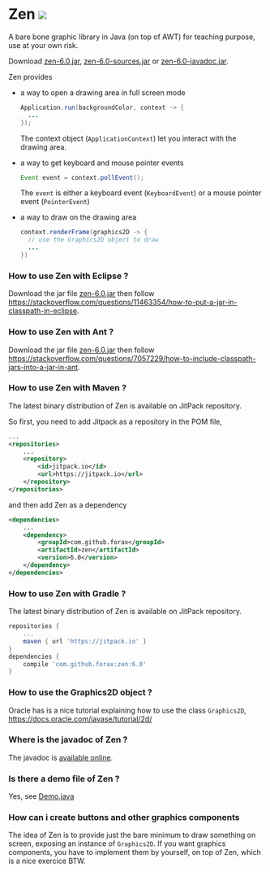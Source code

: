 # Zen [![](https://jitpack.io/v/forax/zen.svg)](https://jitpack.io/#forax/zen)
A bare bone graphic library in Java (on top of AWT) for teaching purpose, use at your own risk.

Download [zen-6.0.jar](https://jitpack.io/com/github/forax/zen/6.0/zen-6.0.jar),
[zen-6.0-sources.jar](https://jitpack.io/com/github/forax/zen/6.0/zen-6.0-sources.jar) or
[zen-6.0-javadoc.jar](https://jitpack.io/com/github/forax/zen/6.0/zen-6.0-javadoc.jar).

Zen provides
- a way to open a drawing area in full screen mode
  ```java
  Application.run(backgroundColor, context -> {
    ...
  });
  ```
  The context object (`ApplicationContext`) let you interact with the drawing area.
  
- a way to get keyboard and mouse pointer events
  ```java
  Event event = context.pollEvent();
  ```
  The `event` is either a keyboard event (`KeyboardEvent`) or a mouse pointer event (`PointerEvent`)
  
- a way to draw on the drawing area
  ```java
  context.renderFrame(graphics2D -> {
    // use the Graphics2D object to draw
    ...
  })
  ```

### How to use Zen with Eclipse ?
  Download the jar file [zen-6.0.jar](https://jitpack.io/com/github/forax/zen/6.0/zen-6.0.jar)
  then follow https://stackoverflow.com/questions/11463354/how-to-put-a-jar-in-classpath-in-eclipse.

### How to use Zen with Ant ?
  Download the jar file [zen-6.0.jar](https://jitpack.io/com/github/forax/zen/6.0/zen-6.0.jar)
  then follow https://stackoverflow.com/questions/7057229/how-to-include-classpath-jars-into-a-jar-in-ant. 

### How to use Zen with Maven ?
  The latest binary distribution of Zen is available on JitPack repository.

  So first, you need to add Jitpack as a repository in the POM file,
  ```xml
  ...
  <repositories>
      ...
      <repository>
          <id>jitpack.io</id>
          <url>https://jitpack.io</url>
      </repository>
  </repositories>
  ```

  and then add Zen as a dependency
  ```xml
  <dependencies>
      ...
      <dependency>
          <groupId>com.github.forax</groupId>
          <artifactId>zen</artifactId>
          <version>6.0</version>
      </dependency>
  </dependencies>
  ```

### How to use Zen with Gradle ?
  The latest binary distribution of Zen is available on JitPack repository. 

  ```gradle
  repositories {
      ...
      maven { url 'https://jitpack.io' }
  }
  dependencies {
      compile 'com.github.forax:zen:6.0'
  }
```

### How to use the Graphics2D object ?
  Oracle has is a nice tutorial explaining how to use the class `Graphics2D`,
  https://docs.oracle.com/javase/tutorial/2d/

### Where is the javadoc of Zen ?
  The javadoc is [available online](https://jitpack.io/com/github/forax/zen/6.0/javadoc/).
  
### Is there a demo file of Zen ?
  Yes, see [Demo.java](src/test/java/com/github/forax/zen/Demo.java)

### How can i create buttons and other graphics components
  The idea of Zen is to provide just the bare minimum to draw something on screen, exposing an instance of `Graphics2D`.
  If you want graphics components, you have to implement them by yourself, on top of Zen, which is a nice exercice BTW.
